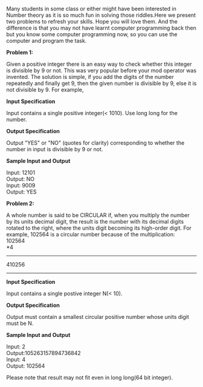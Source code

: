 Many students in some class or either might have been interested in Number theory as it is so much fun in solving those riddles.Here we present two problems to refresh your skills. Hope you will love them. And the difference is that you may not have learnt computer programming back then but you know some computer programming now, so you can use the computer and program the task.


**Problem 1:**  

Given a positive integer there is an easy way to check whether this integer is divisible by 9 or not. This was very popular before your mod operator was invented. The solution is simple, if you add the digits of the number repeatedly and finally get 9, then the given number is divisible by 9, else it is not divisible by 9. For example,  


**Input Specification**

Input contains a single positive integer(< 1010). Use long long for the number.  


**Output Specification**

Output "YES" or "NO" (quotes for clarity) corresponding to whether the number in input is divisible by 9 or not.  


**Sample Input and Output**  

Input: 12101  
Output: NO  
Input: 9009  
Output: YES  


**Problem 2:**

A whole number is said to be CIRCULAR if, when you multiply the number by its units decimal digit, the result is the number with its decimal digits rotated to the right, where the units digit becoming its high-order digit. For example, 102564 is a circular number because of the multiplication:  
102564  
*4  
_______  
410256  
_______  




**Input Specification**

Input contains a single postive integer N(< 10).  


**Output Specification**

Output must contain a smallest circular positive number whose units digit must be N.  


**Sample Input and Output**

Input: 2  
Output:105263157894736842  
Input: 4  
Output: 102564  

Please note that result may not fit even in long long(64 bit integer).









